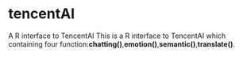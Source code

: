 # tencentAI
A R interface to TencentAI
This is a R interface to TencentAI which containing four function:**chatting()**,**emotion()**,**semantic()**,**translate()**. 

